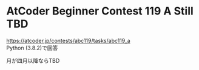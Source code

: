 # AtCoder Beginner Contest 119 A Still TBD  
https://atcoder.jp/contests/abc119/tasks/abc119_a  
Python (3.8.2)で回答  

月が四月以降ならTBD
